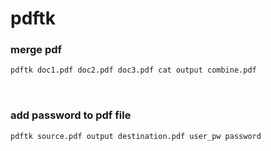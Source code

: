 # pdftk

### merge pdf
```bash
pdftk doc1.pdf doc2.pdf doc3.pdf cat output combine.pdf
```

<br>

### add password to pdf file
```bash
pdftk source.pdf output destination.pdf user_pw password
```

